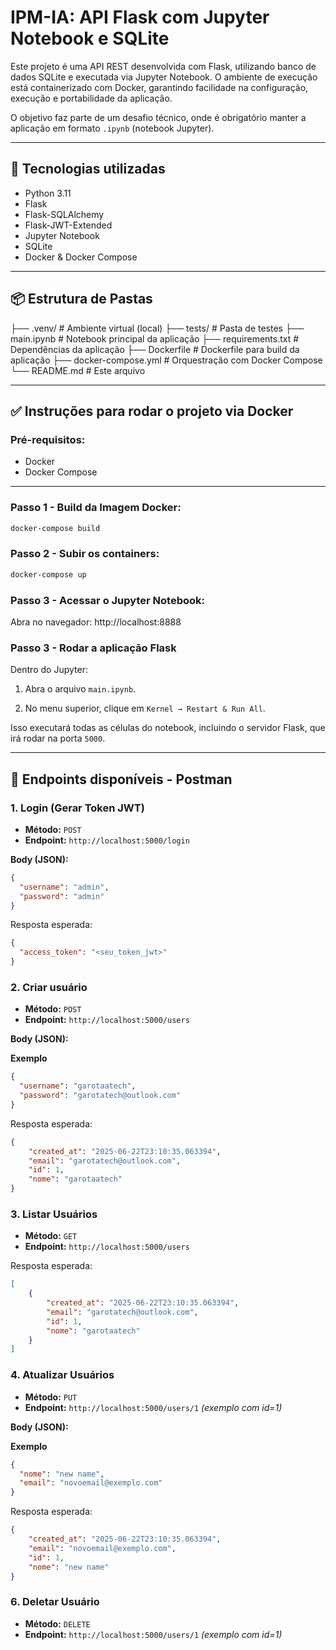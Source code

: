 # IPM-IA: API Flask com Jupyter Notebook e SQLite

Este projeto é uma API REST desenvolvida com Flask, utilizando banco de dados SQLite e executada via Jupyter Notebook.
O ambiente de execução está containerizado com Docker, garantindo facilidade na configuração, execução e portabilidade da aplicação.

O objetivo faz parte de um desafio técnico, onde é obrigatório manter a aplicação em formato `.ipynb` (notebook Jupyter).

---

## 🚀 Tecnologias utilizadas

- Python 3.11
- Flask
- Flask-SQLAlchemy
- Flask-JWT-Extended
- Jupyter Notebook
- SQLite
- Docker & Docker Compose

---

## 📦 Estrutura de Pastas
├── .venv/ # Ambiente virtual (local)
├── tests/ # Pasta de testes
├── main.ipynb # Notebook principal da aplicação
├── requirements.txt # Dependências da aplicação
├── Dockerfile # Dockerfile para build da aplicação
├── docker-compose.yml # Orquestração com Docker Compose
└── README.md # Este arquivo


---

## ✅ Instruções para rodar o projeto via Docker

### Pré-requisitos:

- Docker
- Docker Compose

---

### Passo 1 - Build da Imagem Docker:

```bash
docker-compose build
```


### Passo 2 - Subir os containers:

```bash
docker-compose up
```

### Passo 3 - Acessar o Jupyter Notebook:

Abra no navegador:
http://localhost:8888


### Passo 3 - Rodar a aplicação Flask

Dentro do Jupyter:

1. Abra o arquivo `main.ipynb`.

2. No menu superior, clique em `Kernel → Restart & Run All`.

 Isso executará todas as células do notebook, incluindo o servidor Flask, que irá rodar na porta `5000`.
 

---

## 📡 Endpoints disponíveis - Postman

### 1. Login (Gerar Token JWT)

- **Método:** `POST`
- **Endpoint:** `http://localhost:5000/login`

**Body (JSON):**
```json
{
  "username": "admin",
  "password": "admin"
}
``` 
Resposta esperada:
```json
{
  "access_token": "<seu_token_jwt>"
}
```


### 2. Criar usuário 

- **Método:** `POST`
- **Endpoint:** `http://localhost:5000/users`

**Body (JSON):**

**Exemplo**
```json
{
  "username": "garotaatech",
  "password": "garotatech@outlook.com"
}
```

Resposta esperada:
```json
{
    "created_at": "2025-06-22T23:10:35.063394",
    "email": "garotatech@outlook.com",
    "id": 1,
    "nome": "garotaatech"
}
```

### 3. Listar Usuários 

- **Método:** `GET`
- **Endpoint:** `http://localhost:5000/users`

Resposta esperada:
```json
[
    {
        "created_at": "2025-06-22T23:10:35.063394",
        "email": "garotatech@outlook.com",
        "id": 1,
        "nome": "garotaatech"
    }
]
```

### 4. Atualizar Usuários

- **Método:** `PUT`
- **Endpoint:** `http://localhost:5000/users/1` *(exemplo com id=1)*


**Body (JSON):**

**Exemplo**
```json
{
  "nome": "new name",
  "email": "novoemail@exemplo.com"
}
``` 

Resposta esperada:
```json
{
    "created_at": "2025-06-22T23:10:35.063394",
    "email": "novoemail@exemplo.com",
    "id": 1,
    "nome": "new name"
}
```


### 6. Deletar Usuário

- **Método:** `DELETE`  
- **Endpoint:** `http://localhost:5000/users/1`  *(exemplo com id=1)*
